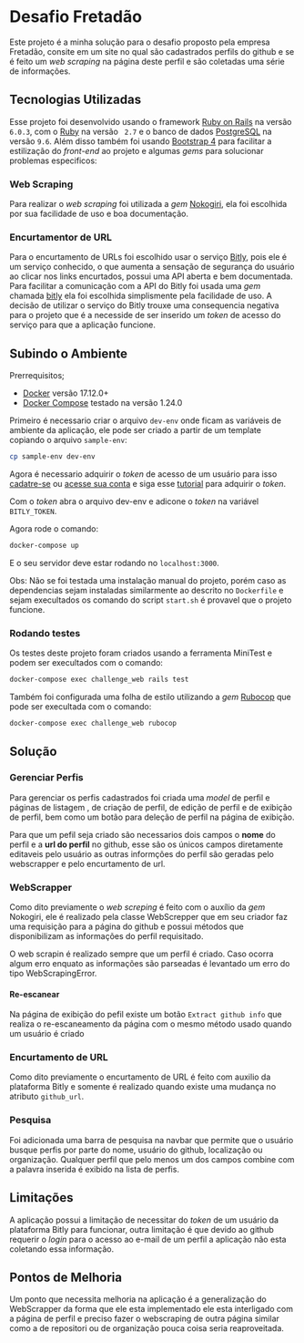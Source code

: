 # Desafio Fretadão

Este projeto é a minha solução para o desafio proposto pela empresa Fretadão, consite em um site no qual são cadastrados perfils do github e se é feito um *web scraping* na página deste perfil e são coletadas uma série de informações.

## Tecnologias Utilizadas

Esse projeto foi desenvolvido usando o framework [Ruby on Rails](https://rubyonrails.org/) na versão ```6.0.3```, com o  [Ruby](https://www.ruby-lang.org/en/) na versão ``` 2.7``` e o banco de dados [PostgreSQL](https://www.postgresql.org/) na versão ```9.6```. Além disso também foi usando [Bootstrap 4](https://getbootstrap.com/) para facilitar a estilização do *front-end* ao projeto e algumas *gems* para solucionar problemas especificos:

### Web Scraping
Para realizar o *web scraping* foi utilizada a *gem* [Nokogiri](https://nokogiri.org/), ela foi escolhida por sua facilidade de uso e boa documentação.

### Encurtamentor de URL
Para o encurtamento de URLs foi escolhido usar o serviço  [Bitly](https://bitly.com/), pois ele é um serviço conhecido, o que aumenta a sensação de segurança do usuário ao clicar nos links encurtados, possui uma API aberta e bem documentada. Para facilitar a comunicação com a API do Bitly foi usada uma *gem* chamada [bitly](https://rubygems.org/gems/bitly/versions/0.10.4) ela foi escolhida simplismente pela facilidade de uso. A decisão de utilizar o serviço do Bitly trouxe uma consequencia negativa para o projeto que é a necesside de ser inserido um *token* de acesso do serviço para que a aplicação funcione.

## Subindo o Ambiente

Prerrequisitos;
 - [Docker](https://www.docker.com/) versão 17.12.0+
 - [Docker Compose](https://docs.docker.com/compose/) testado na versão  1.24.0

Primeiro é necessario criar o arquivo ```dev-env``` onde ficam as variáveis de ambiente da aplicação, ele pode ser criado a partir de um template copiando o arquivo ```sample-env```:
```bash
cp sample-env dev-env
```
Agora é necessario adquirir o *token* de acesso de um usuário para isso [cadatre-se](https://bitly.com/a/sign_up) ou [acesse sua conta](https://bitly.com/a/sign_in) e siga esse [tutorial](https://support.bitly.com/hc/en-us/articles/230647907-How-do-I-generate-an-OAuth-access-token-for-the-Bitly-API-) para adquirir o *token*.

Com o *token* abra o arquivo dev-env e adicone o *token* na variável ```BITLY_TOKEN```.

Agora rode o comando:
```bash
docker-compose up
```

E o seu servidor deve estar rodando no ```localhost:3000```.

Obs: Não se foi testada uma instalação manual do projeto, porém caso as dependencias sejam instaladas similarmente ao descrito no ```Dockerfile``` e sejam execultados os comando do script ```start.sh``` é provavel que o projeto funcione. 

### Rodando testes
Os testes deste projeto foram criados usando a ferramenta MiniTest e podem ser execultados com o comando:
```bash
docker-compose exec challenge_web rails test
```

Também foi configurada uma folha de estilo utilizando a *gem* [Rubocop](https://github.com/rubocop-hq/rubocop) que pode ser execultada com o comando:

```bash
docker-compose exec challenge_web rubocop
```

## Solução

### Gerenciar Perfis
Para gerenciar os perfis cadastrados foi criada uma *model* de perfil e páginas de listagem , de criação de perfil, de edição de perfil e de exibição de perfil, bem como um botão para deleção de perfil na página de exibição.

Para que um pefil seja criado são necessarios dois campos o **nome**  do perfil e a **url do perfil** no github, esse são os únicos campos diretamente editaveis pelo usuário as outras informções do perfil são geradas pelo webscrapper e pelo encurtamento de url.

### WebScrapper
Como dito previamente o *web screping* é feito com o auxílio da *gem* Nokogiri, ele é realizado pela classe WebScrepper que em seu criador faz uma requisição para a página do github e possui métodos que disponibilizam as informações do perfil requisitado.

O web scrapin é realizado sempre que um perfil é criado. Caso ocorra algum erro enquato as informações são parseadas é levantado um erro do tipo WebScrapingError.

#### Re-escanear
Na página de exibição do pefil existe um botão ```Extract github info``` que realiza o re-escaneamento da página com o mesmo método usado quando um usuário é criado

### Encurtamento de URL
Como dito previamente o encurtamento de URL é feito com auxilio da plataforma Bitly e somente é realizado quando existe uma mudança no atributo ```github_url```.

### Pesquisa
Foi adicionada uma barra de pesquisa na navbar que permite que o usuário busque perfis por parte do nome, usuário do github, localização ou organização. Qualquer perfil que pelo menos um dos campos combine com a palavra inserida é exibido na lista de perfis.

## Limitações
A aplicação possui a limitação de necessitar do *token* de um usuário da plataforma Bitly para funcionar, outra limitação é que devido ao github requerir o *login* para o acesso ao e-mail de um perfil a aplicação não esta coletando essa informação.

## Pontos de Melhoria
Um ponto que necessita melhoria na aplicação é a generalização do WebScrapper da forma que ele esta implementado ele esta interligado com a página de perfil e preciso fazer o webscraping de outra página similar como a de repositori ou de organização pouca coisa seria reaproveitada.